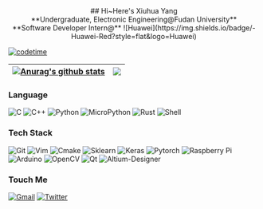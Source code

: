<!--
<p align="center"><a href="https://anuraghazra.github.io"><img width="80%" src="./assets/gh-readme-header.png" /></a></p>

<br />

I'm a self-taught passionate FrontEnd developer from India 🇮🇳

**About me**

- 💼 FrontEnd Engineer at [Razorpay](http://razorpay.com/)

- 📈 Built github-readme-stats, verlyjs and more, **50m+** hits • **31K** stars on GitHub

- ❤️ I love writing TypeScript, and building fun experiments on type-level

- 💬 Ask me about anything [here](https://github.com/anuraghazra/anuraghazra/issues)

<code><img height="20" src="https://raw.githubusercontent.com/github/explore/80688e429a7d4ef2fca1e82350fe8e3517d3494d/topics/javascript/javascript.png"></code>
<code><img height="20" src="https://raw.githubusercontent.com/github/explore/80688e429a7d4ef2fca1e82350fe8e3517d3494d/topics/typescript/typescript.png"></code>
<code><img height="20" src="https://raw.githubusercontent.com/github/explore/80688e429a7d4ef2fca1e82350fe8e3517d3494d/topics/react/react.png"></code>
<code><img height="20" src="https://raw.githubusercontent.com/github/explore/5c058a388828bb5fde0bcafd4bc867b5bb3f26f3/topics/graphql/graphql.png"></code>
<code><img height="20" src="https://raw.githubusercontent.com/github/explore/80688e429a7d4ef2fca1e82350fe8e3517d3494d/topics/nodejs/nodejs.png"></code>    
-->
<div align="center">
## Hi~Here's Xiuhua Yang
<br>
**Undergraduate, Electronic Engineering@Fudan University**
<br>
**Software Developer Intern@**
![Huawei](https://img.shields.io/badge/-Huawei-Red?style=flat&logo=Huawei)
</div>

[![codetime](https://wakatime.com/badge/user/0de4f1d3-502b-4e31-a34b-8eee914bed75.svg)](https://wakatime.com/@0de4f1d3-502b-4e31-a34b-8eee914bed75)

| <a href="https://github.com/gzzyyxh/github-readme-stats"><img align="center" src="https://github-readme-stats-khaki-tau-80.vercel.app/api?username=gzzyyxh&show_icons=true&include_all_commits=true&theme=buefy&hide_border=true" alt="Anurag's github stats" /></a> | <a href="https://github.com/gzzyyxh/github-readme-stats"><img align="center" src="https://github-readme-stats-khaki-tau-80.vercel.app/api/top-langs/?username=gzzyyxh&layout=compact&theme=buefy&hide_border=true" /></a> |
|----------------|-----------------|

### Language
![C](https://img.shields.io/badge/-C-999999?style=flat&logo=c)
![C++](https://img.shields.io/badge/-C++-999999?style=flat&logo=c%2B%2B)
![Python](https://img.shields.io/badge/-Python-999999?style=flat&logo=python)
![MicroPython](https://img.shields.io/badge/-MicroPython-999999?style=flat&logo=MicroPython)
![Rust](https://img.shields.io/badge/-Rust-999999?style=flat&logo=rust)
![Shell](https://img.shields.io/badge/-Shell-999999?style=flat&logo=Shell)

### Tech Stack
![Git](https://img.shields.io/badge/-GIT-999999?style=flat&logo=git)
![Vim](https://img.shields.io/badge/-Vim-999999?style=flat&logo=Vim)
![Cmake](https://img.shields.io/badge/-Cmake-999999?style=flat&logo=Cmake)
![Sklearn](https://img.shields.io/badge/-scikitlearn-999999?style=flat&logo=scikit-learn)
![Keras](https://img.shields.io/badge/-Keras-999999?style=flat&logo=Keras)
![Pytorch](https://img.shields.io/badge/-Pytorch-999999?style=flat&logo=pytorch)
![Raspberry Pi](https://img.shields.io/badge/-RaspberryPi-999999?style=flat&logo=RaspberryPi)
![Arduino](https://img.shields.io/badge/-Arduino-999999?style=flat&logo=Arduino)
![OpenCV](https://img.shields.io/badge/-OpenCV-999999?style=flat&logo=OpenCV)
![Qt](https://img.shields.io/badge/-Qt-999999?style=flat&logo=Qt)
![Altium-Designer](https://img.shields.io/badge/-AltiumDesigner-999999?style=flat&logo=Altium-Designer)

### Touch Me
[![Gmail](https://img.shields.io/badge/Gmail-@gzzyyxh-FFFFFF?style=plastic&logo=Gmail)](mailto:gzzyyxh@gmail.com)
[![Twitter](https://img.shields.io/badge/Twitter-@gzzyyxh-FFFFFF?style=plastic&logo=Twitter)](http://twitter.com)
<!--

#### Top Repositories


<a href="https://github.com/anuraghazra/github-readme-stats">
  <img align="center" src="https://github-readme-stats.vercel.app/api/pin/?username=anuraghazra&repo=github-readme-stats&theme=buefy" />
</a>
<a href="https://github.com/anuraghazra/anuraghazra.github.io">
  <img align="center" src="https://github-readme-stats.vercel.app/api/pin/?username=anuraghazra&repo=anuraghazra.github.io&theme=buefy" />
</a>

<br />
<br />

<a href="https://twitter.com/anuraghazru">
  <img align="right" alt="Anurag Hazra | Twitter" width="21px" src="https://raw.githubusercontent.com/anuraghazra/anuraghazra/master/assets/twitter.svg" />
</a>
<a href="https://codesandbox.io/u/anuraghazra">
  <img align="right" alt="Anurag Hazra | CodeSandbox" width="20px" src="https://raw.githubusercontent.com/anuraghazra/anuraghazra/master/assets/codesandbox.svg" />
</a>
-->

<!--
**gzzyyxh/gzzyyxh** is a ✨ _special_ ✨ repository because its `README.md` (this file) appears on your GitHub profile.

Here are some ideas to get you started:

- 🔭 I’m currently working on ...
- 🌱 I’m currently learning ...
- 👯 I’m looking to collaborate on ...
- 🤔 I’m looking for help with ...
- 💬 Ask me about ...
- 📫 How to reach me: ...
- 😄 Pronouns: ...
- ⚡ Fun fact: ...
-->
